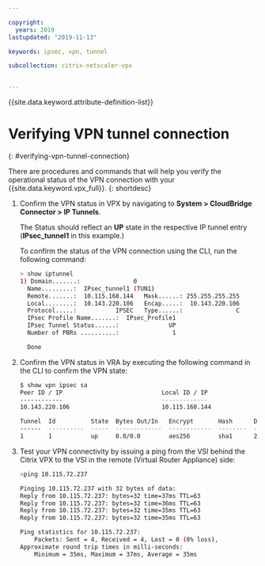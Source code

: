 ```yaml
---

copyright:
  years: 2019
lastupdated: "2019-11-13"

keywords: ipsec, vpn, tunnel

subcollection: citrix-netscaler-vpx


---
```


{{site.data.keyword.attribute-definition-list}}

# Verifying VPN tunnel connection
{: #verifying-vpn-tunnel-connection}

There are procedures and commands that will help you verify the operational status of the VPN connection with your {{site.data.keyword.vpx_full}}.
{: shortdesc}

1.	Confirm the VPN status in VPX by navigating to **System > CloudBridge Connector > IP Tunnels**.

    The Status should reflect an **UP** state in the respective IP tunnel entry (**IPsec_tunnel1** in this example.)

    To confirm the status of the VPN connection using the CLI, run the following command:

    ```sh
    > show iptunnel
    1) Domain.......:               0
      Name.........:  IPsec_tunnel1 (TUN1)
      Remote.......:  10.115.168.144   Mask......: 255.255.255.255
      Local........:  10.143.220.106   Encap.....:  10.143.220.106
      Protocol.....:           IPSEC   Type......:               C
      IPsec Profile Name.......:  IPsec_Profile1
      IPsec Tunnel Status......:              UP
      Number of PBRs ..........:               1

      Done

    ```

2.	Confirm the VPN status in VRA by executing the following command in the CLI to confirm the VPN state:

    ```sh
    $ show vpn ipsec sa
    Peer ID / IP                            Local ID / IP
    ------------                            -------------
    10.143.220.106                          10.115.168.144

    Tunnel  Id          State  Bytes Out/In   Encrypt       Hash      DH A-Time  L-Time
    ------  ----------  -----  -------------  ------------  --------  -- ------  ------
    1       1           up     0.0/0.0        aes256        sha1      2  18466   86400
    ```

3.	Test your VPN connectivity by issuing a ping from the VSI behind the Citrix VPX to the VSI in the remote (Virtual Router Appliance) side:

    ```sh
    >ping 10.115.72.237

    Pinging 10.115.72.237 with 32 bytes of data:
    Reply from 10.115.72.237: bytes=32 time=37ms TTL=63
    Reply from 10.115.72.237: bytes=32 time=36ms TTL=63
    Reply from 10.115.72.237: bytes=32 time=35ms TTL=63
    Reply from 10.115.72.237: bytes=32 time=35ms TTL=63

    Ping statistics for 10.115.72.237:
        Packets: Sent = 4, Received = 4, Lost = 0 (0% loss),
    Approximate round trip times in milli-seconds:
        Minimum = 35ms, Maximum = 37ms, Average = 35ms
    ```
